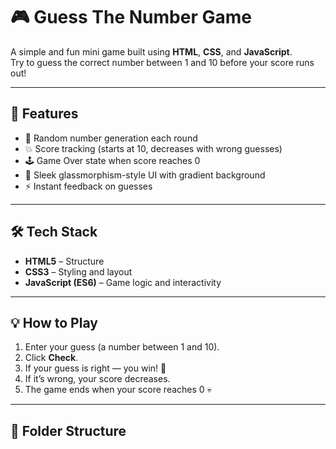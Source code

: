 # 🎮 Guess The Number Game

A simple and fun mini game built using **HTML**, **CSS**, and **JavaScript**.  
Try to guess the correct number between 1 and 10 before your score runs out!

---

## 🧩 Features
- 🎯 Random number generation each round  
- 💥 Score tracking (starts at 10, decreases with wrong guesses)  
- 🕹️ Game Over state when score reaches 0  
- 💅 Sleek glassmorphism-style UI with gradient background  
- ⚡ Instant feedback on guesses  

---

## 🛠️ Tech Stack
- **HTML5** – Structure  
- **CSS3** – Styling and layout  
- **JavaScript (ES6)** – Game logic and interactivity  

---

## 💡 How to Play
1. Enter your guess (a number between 1 and 10).  
2. Click **Check**.  
3. If your guess is right — you win! 🎉  
4. If it’s wrong, your score decreases.  
5. The game ends when your score reaches 0 💀  

---

## 📁 Folder Structure

